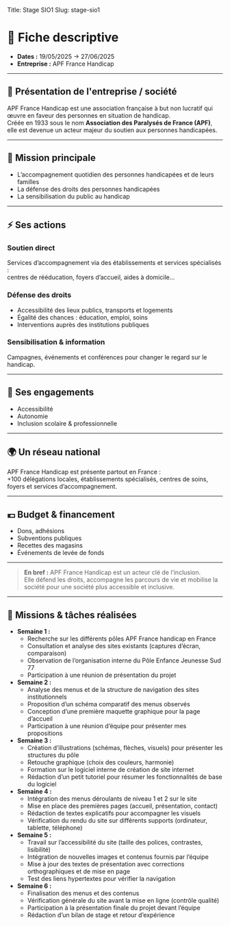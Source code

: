 Title: Stage SIO1
Slug: stage-sio1

# 📌 Fiche descriptive
- **Dates :** 19/05/2025 → 27/06/2025  
- **Entreprise :** APF France Handicap

---

## 🏢 Présentation de l'entreprise / société
APF France Handicap est une association française à but non lucratif qui œuvre en faveur des personnes en situation de handicap.  
Créée en 1933 sous le nom **Association des Paralysés de France (APF)**, elle est devenue un acteur majeur du soutien aux personnes handicapées.

---

## 🎯 Mission principale
- L’accompagnement quotidien des personnes handicapées et de leurs familles  
- La défense des droits des personnes handicapées  
- La sensibilisation du public au handicap  

---

## ⚡ Ses actions

### Soutien direct
Services d’accompagnement via des établissements et services spécialisés :  
centres de rééducation, foyers d’accueil, aides à domicile…

### Défense des droits
- Accessibilité des lieux publics, transports et logements  
- Égalité des chances : éducation, emploi, soins  
- Interventions auprès des institutions publiques  

### Sensibilisation & information
Campagnes, événements et conférences pour changer le regard sur le handicap.

---

## 🤝 Ses engagements
- Accessibilité  
- Autonomie  
- Inclusion scolaire & professionnelle  

---

## 🌍 Un réseau national
APF France Handicap est présente partout en France :  
+100 délégations locales, établissements spécialisés, centres de soins, foyers et services d’accompagnement.

---

## 💶 Budget & financement
- Dons, adhésions  
- Subventions publiques  
- Recettes des magasins  
- Événements de levée de fonds  
---

> **En bref :** APF France Handicap est un acteur clé de l’inclusion.  
> Elle défend les droits, accompagne les parcours de vie et mobilise la société pour une société plus accessible et inclusive.

---

## 🧰 Missions & tâches réalisées
<ul>
  <li>
    <strong>Semaine 1 :</strong>
    <ul>
      <li>Recherche sur les différents pôles APF France handicap en France</li>
      <li>Consultation et analyse des sites existants (captures d’écran, comparaison)</li>
      <li>Observation de l’organisation interne du Pôle Enfance Jeunesse Sud 77</li>
      <li>Participation à une réunion de présentation du projet</li>
    </ul>
  </li>

  <li>
    <strong>Semaine 2 :</strong>
    <ul>
      <li>Analyse des menus et de la structure de navigation des sites institutionnels</li>
      <li>Proposition d’un schéma comparatif des menus observés</li>
      <li>Conception d’une première maquette graphique pour la page d’accueil</li>
      <li>Participation à une réunion d’équipe pour présenter mes propositions</li>
    </ul>
  </li>

  <li>
    <strong>Semaine 3 :</strong>
    <ul>
      <li>Création d’illustrations (schémas, flèches, visuels) pour présenter les structures du pôle</li>
      <li>Retouche graphique (choix des couleurs, harmonie)</li>
      <li>Formation sur le logiciel interne de création de site internet</li>
      <li>Rédaction d’un petit tutoriel pour résumer les fonctionnalités de base du logiciel</li>
    </ul>
  </li>

  <li>
    <strong>Semaine 4 :</strong>
    <ul>
      <li>Intégration des menus déroulants de niveau 1 et 2 sur le site</li>
      <li>Mise en place des premières pages (accueil, présentation, contact)</li>
      <li>Rédaction de textes explicatifs pour accompagner les visuels</li>
      <li>Vérification du rendu du site sur différents supports (ordinateur, tablette, téléphone)</li>
    </ul>
  </li>

  <li>
    <strong>Semaine 5 :</strong>
    <ul>
      <li>Travail sur l’accessibilité du site (taille des polices, contrastes, lisibilité)</li>
      <li>Intégration de nouvelles images et contenus fournis par l’équipe</li>
      <li>Mise à jour des textes de présentation avec corrections orthographiques et de mise en page</li>
      <li>Test des liens hypertextes pour vérifier la navigation</li>
    </ul>
  </li>

  <li>
    <strong>Semaine 6 :</strong>
    <ul>
      <li>Finalisation des menus et des contenus</li>
      <li>Vérification générale du site avant la mise en ligne (contrôle qualité)</li>
      <li>Participation à la présentation finale du projet devant l’équipe</li>
      <li>Rédaction d’un bilan de stage et retour d’expérience</li>
    </ul>
  </li>
</ul>

